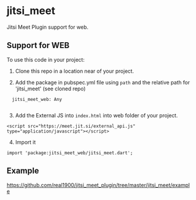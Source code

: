 # jitsi_meet

Jitsi Meet Plugin support for web. 

## Support for WEB

To use this code in your project:

1. Clone this repo in a location near of your project.

2. Add the package in pubspec.yml file using `path` and the relative path for 'jitsi_meet' (see cloned repo)

```
  jitsi_meet_web: Any
    
```

3. Add the External JS into `index.html` into web folder of your project.

```
<script src="https://meet.jit.si/external_api.js" type="application/javascript"></script>
```

4. Import it
```
import 'package:jitsi_meet_web/jitsi_meet.dart';
```

## Example

https://github.com/real1900/jitsi_meet_plugin/tree/master/jitsi_meet/example
